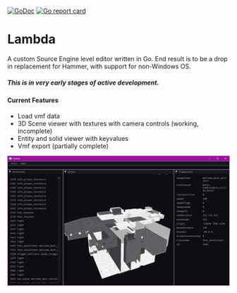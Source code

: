 [![GoDoc](https://godoc.org/github.com/Galaco/Lambda?status.svg)](https://godoc.org/github.com/Galaco/Lambda)
[![Go report card](https://goreportcard.com/badge/github.com/galaco/Lambda)](https://goreportcard.com/badge/github.com/galaco/Lambda)

# Lambda
A custom Source Engine level editor written in Go. End result is to be a drop in replacement for Hammer, with support for non-Windows OS.

##### This is in very early stages of active development.


#### Current Features
* Load vmf data
* 3D Scene viewer with textures with camera controls (working, incomplete)
* Entity and solid viewer with keyvalues
* Vmf export (partially complete)


![Editor](https://raw.githubusercontent.com/Galaco/Lambda/master/.github/docs/repo/editor.png)

